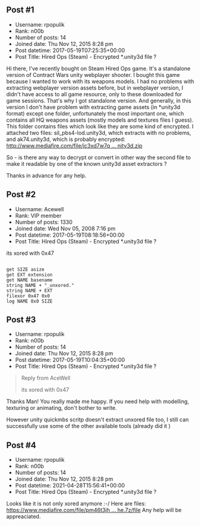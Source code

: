 ## Post #1
- Username: rpopulik
- Rank: n00b
- Number of posts: 14
- Joined date: Thu Nov 12, 2015 8:28 pm
- Post datetime: 2017-05-19T07:25:35+00:00
- Post Title: Hired Ops (Steam) - Encrypted *.unity3d file ?

Hi there,
I've recently bought on Steam Hired Ops game. It's a standalone version of Contract Wars unity webplayer shooter. I bought this game because I wanted to work with its weapons models. I had no problems with extracting webplayer version assets before, but in webplayer version, I didn't have access to all game resource, only to these downloaded for game sessions. That's why I got standalone version. And generally, in this version I don't have problem with extracting game assets (in *unity3d format) except one folder, unfortunately the most important one, which contains all HQ weapons assets (mostly models and textures files I guess). This folder contains files which look like they are some kind of encrypted. I attached two files: sil_pbs4-lod.unity3d, which extracts with no problems, and ak74.unity3d, which is probably encrypted:
[http://www.mediafire.com/file/jc3xd7w7q ... nity3d.zip](http://www.mediafire.com/file/jc3xd7w7qm65and/unity3d.zip)

So - is there any way to decrypt or convert in other way the second file to make it readable by one of the known unity3d asset extractors ?

Thanks in advance for any help.
## Post #2
- Username: Acewell
- Rank: VIP member
- Number of posts: 1330
- Joined date: Wed Nov 05, 2008 7:16 pm
- Post datetime: 2017-05-19T08:18:56+00:00
- Post Title: Hired Ops (Steam) - Encrypted *.unity3d file ?

its xored with 0x47  

```

get SIZE asize
get EXT extension
get NAME basename
string NAME + "_unxored."
string NAME + EXT
filexor 0x47 0x0
log NAME 0x0 SIZE
```
## Post #3
- Username: rpopulik
- Rank: n00b
- Number of posts: 14
- Joined date: Thu Nov 12, 2015 8:28 pm
- Post datetime: 2017-05-19T10:04:35+00:00
- Post Title: Hired Ops (Steam) - Encrypted *.unity3d file ?

> Reply from AceWell
>
> its xored with 0x47

Thanks Man!   You really made me happy. If you need help with modelling, texturing or animating, don't bother to write.

However unity quickmbs scritp doesn't extract unxored file too, I still can successfully use some of the other available tools (already did it )
## Post #4
- Username: rpopulik
- Rank: n00b
- Number of posts: 14
- Joined date: Thu Nov 12, 2015 8:28 pm
- Post datetime: 2021-04-28T15:56:41+00:00
- Post Title: Hired Ops (Steam) - Encrypted *.unity3d file ?

Looks like it is not only xored anymore :-/
Here are files: [https://www.mediafire.com/file/pm46t3jh ... he.7z/file](https://www.mediafire.com/file/pm46t3jhwdx29ya/Cache.7z/file)
Any help will be appreaciated.

